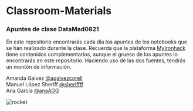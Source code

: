 # Classroom-Materials
### Apuntes de clase DataMad0821

En este repositorio encontrarás cada día los apuntes de los notebooks que se han realizado durante la clase. 
Recuerda que la plataforma [MyIronhack](https://my.ironhack.com/lms/courses/course-v1:IRONHACK+DAFT+202108_MAD) tiene contenidos complementarios, aunque el grueso de los apuntes lo encontrarás en este repositorio. Haciendo uso de las dos fuentes, tendrás un montón de información.


Amanda Galvez [@agalvezcorell](https://github.com/agalvezcorell)      
Manuel López Sheriff [@sheriffff](https://github.com/sheriffff)      
Ana García [@anaAGG](https://github.com/anaAGG)         

![rocket](https://media.giphy.com/media/mi6DsSSNKDbUY/giphy.gif)